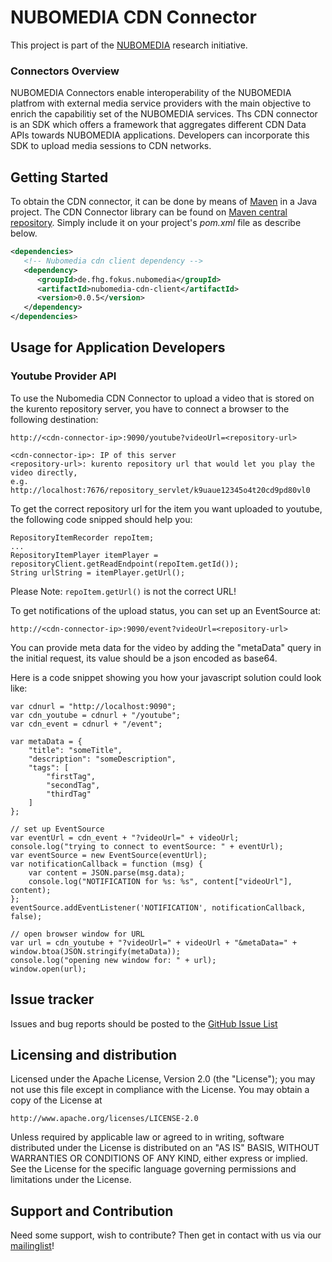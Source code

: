 # NUBOMEDIA CDN Connector
This project is part of the [NUBOMEDIA](http://www.nubomedia.eu/) research initiative.

### Connectors Overview
NUBOMEDIA Connectors enable interoperability of the NUBOMEDIA platfrom with external media service providers with the main objective to enrich the capabilitiy set of the NUBOMEDIA services. Ths CDN connector is an SDK which offers a framework that aggregates different CDN Data APIs towards NUBOMEDIA applications. Developers can incorporate this SDK to upload media sessions to CDN networks. 

## Getting Started
To obtain the CDN connector, it can be done by means of [Maven](https://maven.apache.org/) in a Java project. The CDN Connector library can be found on [Maven central repository](http://search.maven.org/#search%7Cga%7C1%7Cde.fhg). Simply include it on your project's *pom.xml* file as describe below. 

```xml
<dependencies>
   <!-- Nubomedia cdn client dependency -->
   <dependency>
      <groupId>de.fhg.fokus.nubomedia</groupId>
      <artifactId>nubomedia-cdn-client</artifactId>
      <version>0.0.5</version>
   </dependency>
</dependencies>
```


## Usage for Application Developers
### Youtube Provider API
To use the Nubomedia CDN Connector to upload a video that is stored on the kurento repository server, you have to connect a browser to the following destination:
```
http://<cdn-connector-ip>:9090/youtube?videoUrl=<repository-url>

<cdn-connector-ip>: IP of this server
<repository-url>: kurento repository url that would let you play the video directly,
e.g. http://localhost:7676/repository_servlet/k9uaue12345o4t20cd9pd80vl0
```

To get the correct repository url for the item you want uploaded to youtube, the following code snipped should help you:
```
RepositoryItemRecorder repoItem;
...
RepositoryItemPlayer itemPlayer = repositoryClient.getReadEndpoint(repoItem.getId());
String urlString = itemPlayer.getUrl();
```

Please Note: `repoItem.getUrl()` is not the correct URL!

To get notifications of the upload status, you can set up an EventSource at:

`http://<cdn-connector-ip>:9090/event?videoUrl=<repository-url>`

You can provide meta data for the video by adding the "metaData" query in the initial request, its value should be a json encoded as base64.

Here is a code snippet showing you how your javascript solution could look like:
```
var cdnurl = "http://localhost:9090";
var cdn_youtube = cdnurl + "/youtube";
var cdn_event = cdnurl + "/event";

var metaData = {
    "title": "someTitle",
    "description": "someDescription",
    "tags": [
        "firstTag",
        "secondTag",
        "thirdTag"
    ]
};

// set up EventSource
var eventUrl = cdn_event + "?videoUrl=" + videoUrl;
console.log("trying to connect to eventSource: " + eventUrl);
var eventSource = new EventSource(eventUrl);
var notificationCallback = function (msg) {
    var content = JSON.parse(msg.data);
    console.log("NOTIFICATION for %s: %s", content["videoUrl"], content);
};
eventSource.addEventListener('NOTIFICATION', notificationCallback, false);

// open browser window for URL
var url = cdn_youtube + "?videoUrl=" + videoUrl + "&metaData=" + window.btoa(JSON.stringify(metaData));
console.log("opening new window for: " + url);
window.open(url);
```
Issue tracker
-------------

Issues and bug reports should be posted to the [GitHub Issue List](https://github.com/fhg-fokus-nubomedia/nubomedia-cdn-connector/issues)

Licensing and distribution
--------------------------

Licensed under the Apache License, Version 2.0 (the "License");
you may not use this file except in compliance with the License.
You may obtain a copy of the License at

    http://www.apache.org/licenses/LICENSE-2.0

Unless required by applicable law or agreed to in writing, software
distributed under the License is distributed on an "AS IS" BASIS,
WITHOUT WARRANTIES OR CONDITIONS OF ANY KIND, either express or implied.
See the License for the specific language governing permissions and
limitations under the License.

Support and Contribution
-------------------------

Need some support, wish to contribute? Then get in contact with us via our [mailinglist](mailto:nubomedia@fokus.fraunhofer.de)!
